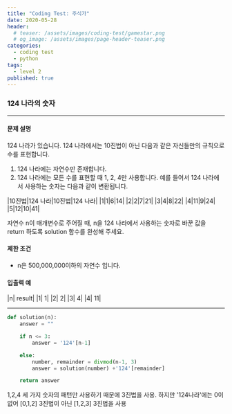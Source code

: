 ```yaml
---
title: "Coding Test: 주식가"
date: 2020-05-28
header:
  # teaser: /assets/images/coding-test/gamestar.png
  # og_image: /assets/images/page-header-teaser.png
categories:
  - coding test
  - python
tags:
  - level 2
published: true
---
```


### 124 나라의 숫자

---

#### 문제 설명

124 나라가 있습니다. 124 나라에서는 10진법이 아닌 다음과 같은 자신들만의 규칙으로 수를 표현합니다.
1. 124 나라에는 자연수만 존재합니다.
2. 124 나라에는 모든 수를 표현할 때 1, 2, 4만 사용합니다.
예를 들어서 124 나라에서 사용하는 숫자는 다음과 같이 변환됩니다.

|10진법|124 나라|10진법|124 나라|
|1|1|6|14|
|2|2|7|21|
|3|4|8|22|
|4|11|9|24|
|5|12|10|41|

자연수 n이 매개변수로 주어질 때, n을 124 나라에서 사용하는 숫자로 바꾼 값을 return 하도록 solution 함수를 완성해 주세요.

#### 제한 조건

- n은 500,000,000이하의 자연수 입니다.


#### 입출력 예

|n|	result|
|1|	1|
|2|	2|
|3|	4|
|4|	11|

---

```python
def solution(n):
    answer = ""

    if n <= 3:
        answer = '124'[n-1]

    else:
        number, remainder = divmod(n-1, 3)
        answer = solution(number) +'124'[remainder]

    return answer
```

1,2,4 세 가지 숫자의 패턴만 사용하기 때문에 3진법을 사용. 하지만 '124나라'에는 0이 없어 [0,1,2] 3진법이 아닌 [1,2,3] 3진법을 사용

